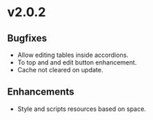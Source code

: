 # v2.0.2

## Bugfixes

* Allow editing tables inside accordions.
* To top and and edit button enhancement.
* Cache not cleared on update.

## Enhancements

* Style and scripts resources based on space.